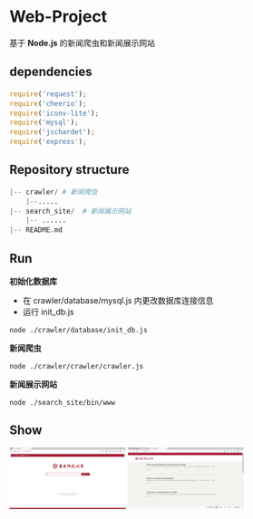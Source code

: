 # Web-Project

基于 **Node.js** 的新闻爬虫和新闻展示网站

## dependencies

```javascript
require('request');
require('cheerio');
require('iconv-lite');
require('mysql');
require('jschardet');
require('express');
```

## Repository structure

```python
|-- crawler/ # 新闻爬虫
	|--.....
|-- search_site/  # 新闻展示网站
    |-- ......
|-- README.md
```

## Run

**初始化数据库**

- 在 crawler/database/mysql.js 内更改数据库连接信息
- 运行 init_db.js

```shell
node ./crawler/database/init_db.js
```

**新闻爬虫**

```shell
node ./crawler/crawler/crawler.js
```
**新闻展示网站**

```shell
node ./search_site/bin/www
```

## Show
<img src="index.png" alt="index" style="zoom: 20%;" />
<img src="main.png" alt="index" style="zoom: 20%;" />
